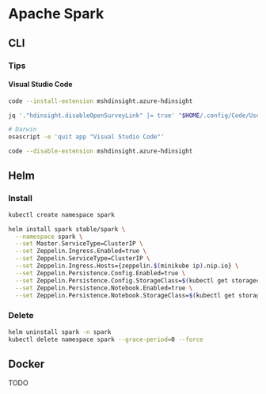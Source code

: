 # Apache Spark

<!--
https://www.linkedin.com/learning/apache-spark-essential-training-big-data-engineering/welcome
https://www.linkedin.com/learning/apache-spark-essential-training/where-spark-shines

https://app.pluralsight.com/library/courses/apache-spark-2-structured-streaming/table-of-contents

http://shop.oreilly.com/product/0636920047568.do
https://www.jowanza.com/blog/time-series-missing-data-imputation-in-apache
https://www.jowanza.com/blog/a-gentle-intro-to-udafs-in-apache-spark
https://www.jowanza.com/blog/the-how-and-why-of-spark-and-couchbase
-->

## CLI

### Tips

#### Visual Studio Code

```sh
code --install-extension mshdinsight.azure-hdinsight
```

```sh
jq '."hdinsight.disableOpenSurveyLink" |= true' "$HOME/.config/Code/User/settings.json" | sponge "$HOME/.config/Code/User/settings.json"
```

```sh
# Darwin
osascript -e 'quit app "Visual Studio Code"'

code --disable-extension mshdinsight.azure-hdinsight
```

## Helm

### Install

```sh
kubectl create namespace spark
```

```sh
helm install spark stable/spark \
  --namespace spark \
  --set Master.ServiceType=ClusterIP \
  --set Zeppelin.Ingress.Enabled=true \
  --set Zeppelin.ServiceType=ClusterIP \
  --set Zeppelin.Ingress.Hosts={zeppelin.$(minikube ip).nip.io} \
  --set Zeppelin.Persistence.Config.Enabled=true \
  --set Zeppelin.Persistence.Config.StorageClass=$(kubectl get storageclass -o jsonpath='{.items[0].metadata.name}') \
  --set Zeppelin.Persistence.Notebook.Enabled=true \
  --set Zeppelin.Persistence.Notebook.StorageClass=$(kubectl get storageclass -o jsonpath='{.items[0].metadata.name}')
```

### Delete

```sh
helm uninstall spark -n spark
kubectl delete namespace spark --grace-period=0 --force
```

## Docker

TODO

<!--
https://hadoopandspark.wordpress.com/2018/04/11/pyspark-an-error-occurred-while-calling-none-org-apache-spark-api-java-javasparkcontext/
-->

<!--
https://kontext.tech/column/spark/287/debug-pyspark-code-in-visual-studio-code
-->
